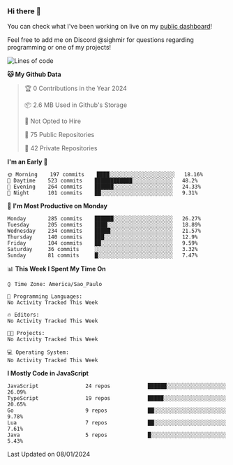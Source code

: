 ### Hi there 👋

<!--
**guicaulada/guicaulada** is a ✨ _special_ ✨ repository because its `README.md` (this file) appears on your GitHub profile.

Here are some ideas to get you started:

- 🔭 I’m currently working on ...
- 🌱 I’m currently learning ...
- 👯 I’m looking to collaborate on ...
- 🤔 I’m looking for help with ...
- 💬 Ask me about ...
- 📫 How to reach me: ...
- 😄 Pronouns: ...
- ⚡ Fun fact: ...
-->

You can check what I've been working on live on my [public dashboard](https://guicaulada.grafana.net/public-dashboards/7b7f644500ec4e6cb5d7a4e7b5ed0dab)!

Feel free to add me on Discord @sighmir for questions regarding programming or one of my projects!

<!--START_SECTION:waka-->
![Lines of code](https://img.shields.io/badge/From%20Hello%20World%20I%27ve%20Written-25.5%20million%20lines%20of%20code-blue)

**🐱 My Github Data** 

> 🏆 0 Contributions in the Year 2024
 > 
> 📦 2.6 MB Used in Github's Storage 
 > 
> 🚫 Not Opted to Hire
 > 
> 📜 75 Public Repositories 
 > 
> 🔑 42 Private Repositories  
 > 
**I'm an Early 🐤** 

```text
🌞 Morning    197 commits    ████░░░░░░░░░░░░░░░░░░░░░   18.16% 
🌆 Daytime    523 commits    ████████████░░░░░░░░░░░░░   48.2% 
🌃 Evening    264 commits    ██████░░░░░░░░░░░░░░░░░░░   24.33% 
🌙 Night      101 commits    ██░░░░░░░░░░░░░░░░░░░░░░░   9.31%

```
📅 **I'm Most Productive on Monday** 

```text
Monday       285 commits    ██████░░░░░░░░░░░░░░░░░░░   26.27% 
Tuesday      205 commits    ████░░░░░░░░░░░░░░░░░░░░░   18.89% 
Wednesday    234 commits    █████░░░░░░░░░░░░░░░░░░░░   21.57% 
Thursday     140 commits    ███░░░░░░░░░░░░░░░░░░░░░░   12.9% 
Friday       104 commits    ██░░░░░░░░░░░░░░░░░░░░░░░   9.59% 
Saturday     36 commits     ░░░░░░░░░░░░░░░░░░░░░░░░░   3.32% 
Sunday       81 commits     █░░░░░░░░░░░░░░░░░░░░░░░░   7.47%

```


📊 **This Week I Spent My Time On** 

```text
⌚︎ Time Zone: America/Sao_Paulo

💬 Programming Languages: 
No Activity Tracked This Week

🔥 Editors: 
No Activity Tracked This Week

🐱‍💻 Projects: 
No Activity Tracked This Week

💻 Operating System: 
No Activity Tracked This Week

```

**I Mostly Code in JavaScript** 

```text
JavaScript               24 repos            ██████░░░░░░░░░░░░░░░░░░░   26.09% 
TypeScript               19 repos            █████░░░░░░░░░░░░░░░░░░░░   20.65% 
Go                       9 repos             ██░░░░░░░░░░░░░░░░░░░░░░░   9.78% 
Lua                      7 repos             ██░░░░░░░░░░░░░░░░░░░░░░░   7.61% 
Java                     5 repos             █░░░░░░░░░░░░░░░░░░░░░░░░   5.43%

```



 Last Updated on 08/01/2024
<!--END_SECTION:waka-->
